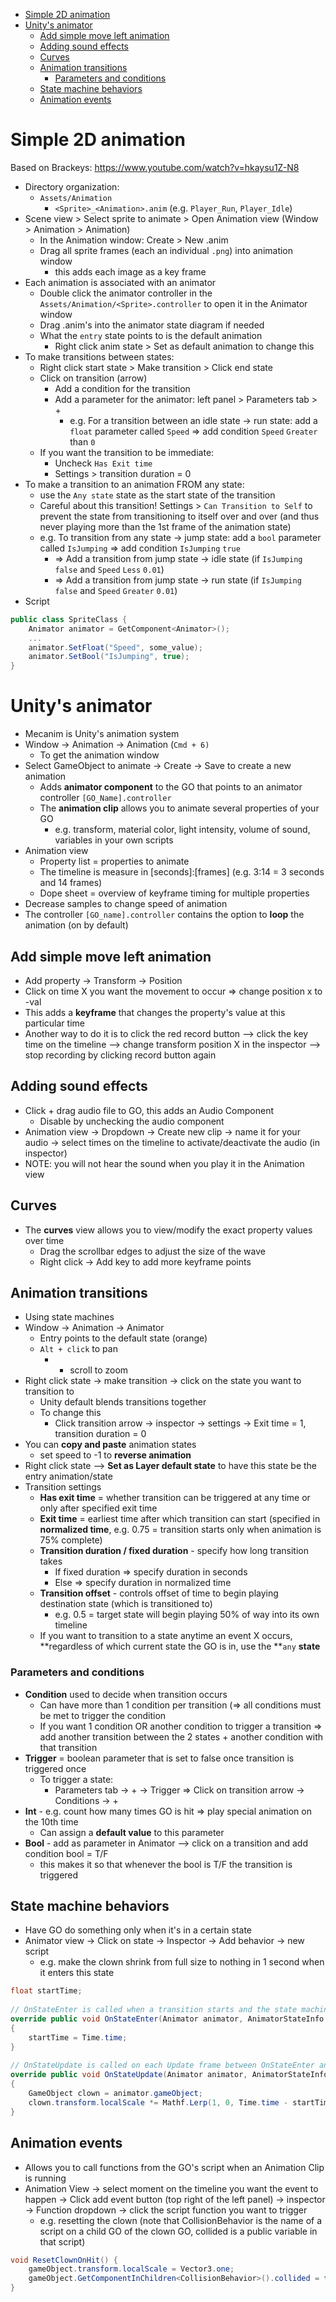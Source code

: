 - [Simple 2D animation](#simple-2d-animation)
- [Unity's animator](#unitys-animator)
	- [Add simple move left animation](#add-simple-move-left-animation)
	- [Adding sound effects](#adding-sound-effects)
	- [Curves](#curves)
	- [Animation transitions](#animation-transitions)
		- [Parameters and conditions](#parameters-and-conditions)
	- [State machine behaviors](#state-machine-behaviors)
	- [Animation events](#animation-events)

# Simple 2D animation
Based on Brackeys: https://www.youtube.com/watch?v=hkaysu1Z-N8

- Directory organization:
    - `Assets/Animation`
         - `<Sprite>_<Animation>.anim` (e.g. `Player_Run`, `Player_Idle`)
- Scene view > Select sprite to animate > Open Animation view (Window > Animation > Animation)
    - In the Animation window: Create > New .anim
    - Drag all sprite frames (each an individual `.png`) into animation window 
        - this adds each image as a key frame 
- Each animation is associated with an animator
    - Double click the animator controller in the `Assets/Animation/<Sprite>.controller` to open it in the Animator window
    - Drag .anim's into the animator state diagram if needed 
    - What the `entry` state points to is the default animation
        - Right click anim state > Set as default animation to change this
- To make transitions between states:
    - Right click start state > Make transition > Click end state
    - Click on transition (arrow)
        - Add a condition for the transition 
        - Add a parameter for the animator: left panel > Parameters tab > + 
            - e.g. For a transition between an idle state -> run state: add a `float` parameter called `Speed` => add condition `Speed` `Greater` than `0`
    - If you want the transition to be immediate:
        - Uncheck `Has Exit time` 
        - Settings > transition duration = 0
- To make a transition to an animation FROM any state:
    - use the `Any state` state as the start state of the transition
    - Careful about this transition! Settings > `Can Transition to Self` to prevent the state from transitioning to itself over and over (and thus never playing more than the 1st frame of the animation state)
    - e.g. To transition from any state -> jump state: add a `bool` parameter called `IsJumping` => add condition `IsJumping` `true`
        - => Add a transition from jump state -> idle state (if `IsJumping` `false` and `Speed` `Less` `0.01`)
        - => Add a transition from jump state -> run state (if `IsJumping` `false` and `Speed` `Greater` `0.01`)
- Script
```c#
public class SpriteClass {
    Animator animator = GetComponent<Animator>();
    ...
    animator.SetFloat("Speed", some_value);
    animator.SetBool("IsJumping", true);
}
```

# Unity's animator
- Mecanim is Unity's animation system
- Window → Animation → Animation (`Cmd + 6)` 
	- To get the animation window
- Select GameObject to animate → Create → Save to create a new animation
	- Adds **animator component** to the GO that points to an animator controller `[GO_Name].controller`
	- The **animation clip** allows you to animate several properties of your GO
		- e.g. transform, material color, light intensity, volume of sound, variables in your own scripts
- Animation view
	- Property list = properties to animate
	- The timeline is measure in [seconds]:[frames] (e.g. 3:14 = 3 seconds and 14 frames)
	- Dope sheet = overview of keyframe timing for multiple properties
- Decrease samples to change speed of animation
- The controller `[GO_name].controller` contains the option to **loop** the animation (on by default)
## Add simple move left animation
- Add property → Transform → Position
- Click on time X you want the movement to occur => change position x to -val
- This adds a **keyframe** that changes the property's value at this particular time
- Another way to do it is to click the red record button --> click the key time on the timeline --> change transform position X in the inspector --> stop recording by clicking record button again
## Adding sound effects
- Click + drag audio file to GO, this adds an Audio Component
	- Disable by unchecking the audio component
- Animation view → Dropdown → Create new clip → name it for your audio → select times on the timeline to activate/deactivate the audio (in inspector)
- NOTE: you will not hear the sound when you play it in the Animation view
## Curves
- The **curves** view allows you to view/modify the exact property values over time 
	- Drag the scrollbar edges to adjust the size of the wave
	- Right click → Add key to add more keyframe points
## Animation transitions
- Using state machines
-  Window → Animation → Animator
	- Entry points to the default state (orange)
	- `Alt + click` to pan
		- + scroll to zoom
- Right click state → make transition → click on the state you want to transition to
	- Unity default blends transitions together
	- To change this
		- Click transition arrow → inspector → settings → Exit time = 1, transition duration = 0
- You can **copy and paste** animation states
	- set speed to -1 to **reverse animation**
- Right click state --> **Set as Layer default state** to have this state be the entry animation/state
- Transition settings
	- **Has exit time** = whether transition can be triggered at any time or only after specified exit time
	- **Exit time** = earliest time after which transition can start (specified in **normalized time**, e.g. 0.75 = transition starts only when animation is 75% complete)
	- **Transition duration / fixed duration** - specify how long transition takes
		- If fixed duration => specify duration in seconds
		- Else => specify duration in normalized time
	- **Transition offset** - controls offset of time to begin playing destination state (which is transitioned to)
		- e.g. 0.5 = target state will begin playing 50% of way into its own timeline
	- If you want to transition to a state anytime an event X occurs, **regardless of which current state the GO is in, use the **`any` **state**
### Parameters and conditions
- **Condition** used to decide when transition occurs
	- Can have more than 1 condition per transition (=> all conditions must be met to trigger the condition
	- If you want 1 condition OR another condition to trigger a transition => add another transition between the 2 states + another condition with that transition
- **Trigger** = boolean parameter that is set to false once transition is triggered once
	- To trigger a state:
		- Parameters tab → + → Trigger => Click on transition arrow → Conditions → + 
- **Int** - e.g. count how many times GO is hit => play special animation on the 10th time
	- Can assign a **default value** to this parameter 
- **Bool** - add as parameter in Animator --> click on a transition and add condition bool = T/F
	- this makes it so that whenever the bool is T/F the transition is triggered
## State machine behaviors
- Have GO do something only when it's in a certain state
- Animator view → Click on state → Inspector → Add behavior → new script
	- e.g. make the clown shrink from full size to nothing in 1 second when it enters this state
```c#
float startTime;
 
// OnStateEnter is called when a transition starts and the state machine starts to evaluate this state
override public void OnStateEnter(Animator animator, AnimatorStateInfo stateInfo, int layerIndex)
{
	startTime = Time.time;   
}
 
// OnStateUpdate is called on each Update frame between OnStateEnter and OnStateExit callbacks
override public void OnStateUpdate(Animator animator, AnimatorStateInfo stateInfo, int layerIndex)
{
	GameObject clown = animator.gameObject;
	clown.transform.localScale *= Mathf.Lerp(1, 0, Time.time - startTime);
}
```
## Animation events
- Allows you to call functions from the GO's script when an Animation Clip is running
- Animation View → select moment on the timeline you want the event to happen → Click add event button (top right of the left panel) → inspector → Function dropdown → click the script function you want to trigger
	- e.g. resetting the clown (note that CollisionBehavior is the name of a script on a child GO of the clown GO, collided is a public variable in that script)
```c#
void ResetClownOnHit() {
	gameObject.transform.localScale = Vector3.one;
	gameObject.GetComponentInChildren<CollisionBehavior>().collided = false;
}
```